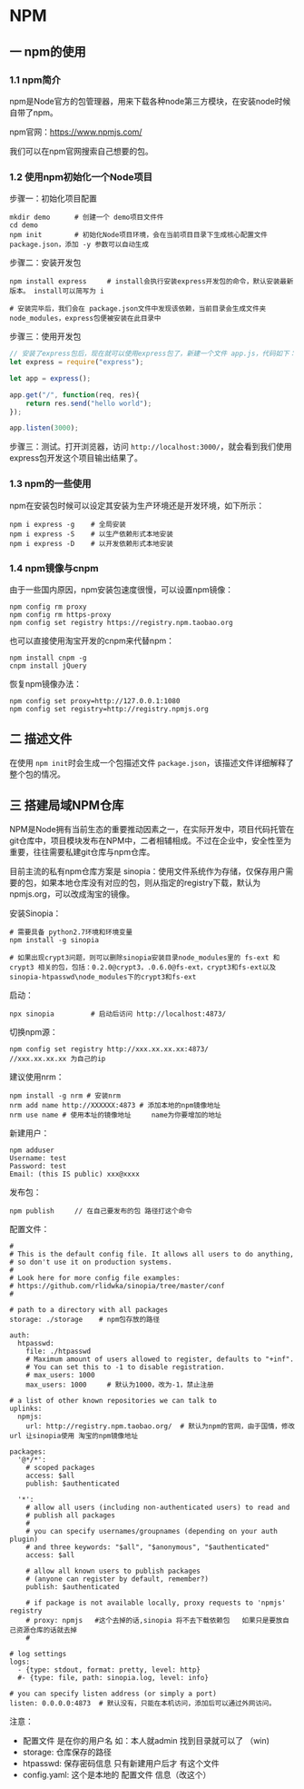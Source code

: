 # NPM

## 一 npm的使用  

### 1.1 npm简介  

npm是Node官方的包管理器，用来下载各种node第三方模块，在安装node时候自带了npm。  

npm官网：<https://www.npmjs.com/>  

我们可以在npm官网搜索自己想要的包。  

### 1.2 使用npm初始化一个Node项目

步骤一：初始化项目配置

```
mkdir demo      # 创建一个 demo项目文件件
cd demo
npm init        # 初始化Node项目环境，会在当前项目目录下生成核心配置文件  package.json，添加 -y 参数可以自动生成
```

步骤二：安装开发包

```
npm install express     # install会执行安装express开发包的命令，默认安装最新版本。 install可以简写为 i

# 安装完毕后，我们会在 package.json文件中发现该依赖，当前目录会生成文件夹 node_modules，express包便被安装在此目录中
```

步骤三：使用开发包

```js
// 安装了express包后，现在就可以使用express包了，新建一个文件 app.js，代码如下：
let express = require("express");

let app = express();

app.get("/", function(req, res){
    return res.send("hello world");
});

app.listen(3000);

```

步骤三：测试。打开浏览器，访问 `http://localhost:3000/`，就会看到我们使用express包开发这个项目输出结果了。

### 1.3 npm的一些使用

npm在安装包时候可以设定其安装为生产环境还是开发环境，如下所示：

```
npm i express -g    # 全局安装
npm i express -S    # 以生产依赖形式本地安装
npm i express -D    # 以开发依赖形式本地安装
```

### 1.4 npm镜像与cnpm

由于一些国内原因，npm安装包速度很慢，可以设置npm镜像：

```
npm config rm proxy
npm config rm https-proxy
npm config set registry https://registry.npm.taobao.org
```

也可以直接使用淘宝开发的cnpm来代替npm：

```
npm install cnpm -g
cnpm install jQuery
```

恢复npm镜像办法：

```
npm config set proxy=http://127.0.0.1:1080
npm config set registry=http://registry.npmjs.org
```

## 二 描述文件

在使用 `npm init`时会生成一个包描述文件 `package.json`，该描述文件详细解释了整个包的情况。

## 三 搭建局域NPM仓库

NPM是Node拥有当前生态的重要推动因素之一，在实际开发中，项目代码托管在git仓库中，项目模块发布在NPM中，二者相辅相成。不过在企业中，安全性至为重要，往往需要私建git仓库与npm仓库。

目前主流的私有npm仓库方案是 sinopia：使用文件系统作为存储，仅保存用户需要的包，如果本地仓库没有对应的包，则从指定的registry下载，默认为npmjs.org，可以改成淘宝的镜像。  

安装Sinopia：

```
# 需要具备 python2.7环境和环境变量
npm install -g sinopia

# 如果出现crypt3问题，则可以删除sinopia安装目录node_modules里的 fs-ext 和 crypt3 相关的包，包括：0.2.0@crypt3，.0.6.0@fs-ext，crypt3和fs-ext以及sinopia-htpasswd\node_modules下的crypt3和fs-ext
```

启动：

```
npx sinopia         # 启动后访问 http://localhost:4873/
```

切换npm源：

```
npm config set registry http://xxx.xx.xx.xx:4873/
//xxx.xx.xx.xx 为自己的ip
```

建议使用nrm：

```
npm install -g nrm # 安装nrm
nrm add name http://XXXXXX:4873 # 添加本地的npm镜像地址
nrm use name # 使用本址的镜像地址     name为你要增加的地址
```

新建用户：

```
npm adduser
Username: test
Password: test
Email: (this IS public) xxx@xxxx
```

发布包：

```
npm publish     // 在自己要发布的包 路径打这个命令
```

配置文件：

```
#
# This is the default config file. It allows all users to do anything,
# so don't use it on production systems.
#
# Look here for more config file examples:
# https://github.com/rlidwka/sinopia/tree/master/conf
#

# path to a directory with all packages
storage: ./storage    # npm包存放的路径

auth:
  htpasswd:
    file: ./htpasswd
    # Maximum amount of users allowed to register, defaults to "+inf".
    # You can set this to -1 to disable registration.
    # max_users: 1000
    max_users: 1000     # 默认为1000，改为-1，禁止注册

# a list of other known repositories we can talk to
uplinks:
  npmjs:
    url: http://registry.npm.taobao.org/  # 默认为npm的官网，由于国情，修改 url 让sinopia使用 淘宝的npm镜像地址

packages:
  '@*/*':
    # scoped packages
    access: $all
    publish: $authenticated

  '*':
    # allow all users (including non-authenticated users) to read and
    # publish all packages
    #
    # you can specify usernames/groupnames (depending on your auth plugin)
    # and three keywords: "$all", "$anonymous", "$authenticated"
    access: $all

    # allow all known users to publish packages
    # (anyone can register by default, remember?)
    publish: $authenticated

    # if package is not available locally, proxy requests to 'npmjs' registry
    # proxy: npmjs   #这个去掉的话,sinopia 将不去下载依赖包   如果只是要放自己资源仓库的话就去掉
    #

# log settings
logs:
  - {type: stdout, format: pretty, level: http}
  #- {type: file, path: sinopia.log, level: info}

# you can specify listen address (or simply a port)
listen: 0.0.0.0:4873  # 默认没有，只能在本机访问，添加后可以通过外网访问。
```

注意：

- 配置文件 是在你的用户名 如：本人就admin 找到目录就可以了 （win)
- storage: 仓库保存的路径
- htpasswd: 保存密码信息 只有新建用户后才 有这个文件
- config.yaml: 这个是本地的 配置文件 信息（改这个）
